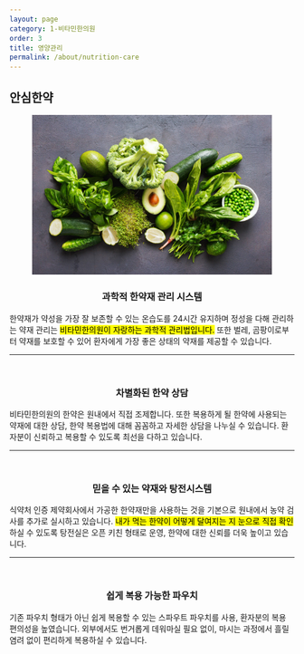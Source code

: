 ```yaml
---
layout: page
category: 1-비타민한의원
order: 3
title: 영양관리
permalink: /about/nutrition-care
---
```


<h2 class="content-heading">
  <strong>안심한약</strong>
</h2>

<figure>
  <img src="/assets/20190702085946.jpg" alt="">
</figure>

<h3 style="text-align:center"><strong>과학적 한약재 관리 시스템</strong></h3>
<p>한약재가 약성을 가장 잘 보존할 수 있는 온습도를 24시간 유지하며 정성을 다해 관리하는 약재 관리는 <mark>비타민한의원이 자랑하는 과학적 관리법입니다.</mark> 또한 벌레, 곰팡이로부터 약재를 보호할 수 있어 환자에게 가장 좋은 상태의 약재를 제공할 수 있습니다.</p>

<hr>

<figure>
  <img src="/assets/20190702090023.jpg" alt="">
</figure>

<h3 style="text-align:center"><strong>차별화된 한약 상담</strong></h3>
<p>비타민한의원의 한약은 원내에서 직접 조제합니다. 또한 복용하게 될 한약에 사용되는 약재에 대한 상담, 한약 복용법에 대해 꼼꼼하고 자세한 상담을 나누실 수 있습니다. 환자분이 신뢰하고 복용할 수 있도록 최선을 다하고 있습니다.</p>

<hr>

<figure>
  <img src="/assets/20190702090030.jpg" alt="">
</figure>

<h3 style="text-align:center"><strong>믿을 수 있는 약재와 탕전시스템</strong></h3>
<p>식약처 인증 제약회사에서 가공한 한약재만을 사용하는 것을 기본으로 원내에서 농약 검사를 추가로 실시하고 있습니다. <mark>내가 먹는 한약이 어떻게 달여지는 지 눈으로 직접 확인</mark>하실 수 있도록 탕전실은 오픈 키친 형태로 운영, 한약에 대한 신뢰를 더욱 높이고 있습니다.</p>

<hr>

<figure>
  <img src="/assets/20190702090038.jpg" alt="">
</figure>

<h3 style="text-align:center"><strong>쉽게 복용 가능한 파우치</strong></h3>
<p>기존 파우치 형태가 아닌 쉽게 복용할 수 있는 스파우트 파우치를 사용, 환자분의 복용 편의성을 높였습니다. 외부에서도 번거롭게 데워마실 필요 없이, 마시는 과정에서 흘릴 염려 없이 편리하게 복용하실 수 있습니다.</p>
